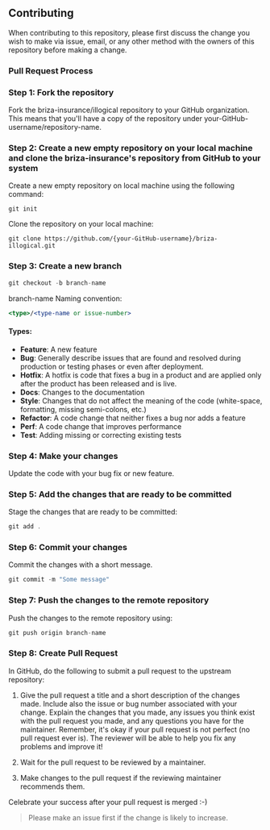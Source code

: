 ## Contributing
When contributing to this repository, please first discuss the change you wish to make via issue, email, or any other method with the owners of this repository before making a change.

### Pull Request Process
### Step 1: Fork the repository
Fork the briza-insurance/illogical repository to your GitHub organization. This means that you'll have a copy of the repository under your-GitHub-username/repository-name.

### Step 2: Create a new empty repository on your local machine and clone the briza-insurance's repository from GitHub to your system
Create a new empty repository on local machine using the following command:
```
git init
```
Clone the repository on your local machine:
```
git clone https://github.com/{your-GitHub-username}/briza-illogical.git
```
### Step 3: Create a new branch
```jsx
git checkout -b branch-name
```
branch-name Naming convention:
```jsx
<type>/<type-name or issue-number>
```
  
#### Types:
- **Feature**: A new feature
- **Bug**: Generally describe issues that are found and resolved during production or testing phases or even after deployment.
- **Hotfix**: A hotfix is code that fixes a bug in a product and are applied only after the product has been released and is live.
- **Docs**: Changes to the documentation
- **Style**: Changes that do not affect the meaning of the code (white-space, formatting, missing semi-colons, etc.)
- **Refactor**: A code change that neither fixes a bug nor adds a feature
- **Perf**: A code change that improves performance
- **Test**: Adding missing or correcting existing tests

### Step 4: Make your changes
Update the code with your bug fix or new feature.

### Step 5: Add the changes that are ready to be committed

Stage the changes that are ready to be committed:

```jsx
git add .
```

### Step 6: Commit your changes

Commit the changes with a short message. 

```jsx
git commit -m "Some message"
```

### Step 7: Push the changes to the remote repository

Push the changes to the remote repository using:

```jsx
git push origin branch-name
```

### Step 8: Create Pull Request

In GitHub, do the following to submit a pull request to the upstream repository:

1.  Give the pull request a title and a short description of the changes made. Include also the issue or bug number associated with your change. Explain the changes that you made, any issues you think exist with the pull request you made, and any questions you have for the maintainer.
Remember, it's okay if your pull request is not perfect (no pull request ever is). The reviewer will be able to help you fix any problems and improve it!

2.  Wait for the pull request to be reviewed by a maintainer.

3.  Make changes to the pull request if the reviewing maintainer recommends them.

Celebrate your success after your pull request is merged :-)

> Please make an issue first if the change is likely to increase.
